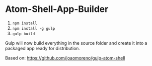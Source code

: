 # Atom-Shell-App-Builder

1. `npm install`
2. `npm install -g gulp`
3. `gulp build`

Gulp will now build everything in the source folder and create it into a packaged app ready for distribution.

Based on: https://github.com/joaomoreno/gulp-atom-shell
